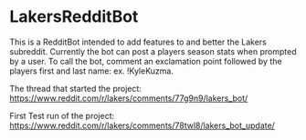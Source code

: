# LakersRedditBot

This is a RedditBot intended to add features to and better the Lakers subreddit.
Currently the bot can post a players season stats when prompted by a user.
To call the bot, comment an exclamation point followed by the players first and last name: ex. !KyleKuzma.

The thread that started the project: https://www.reddit.com/r/lakers/comments/77g9n9/lakers_bot/

First Test run of the project: https://www.reddit.com/r/lakers/comments/78twl8/lakers_bot_update/
